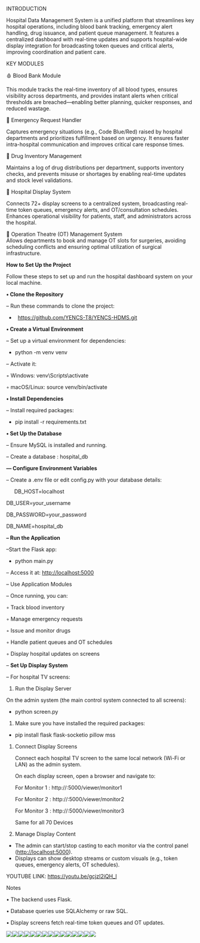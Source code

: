 ﻿INTRODUCTION

Hospital Data Management System is a unified platform that streamlines key hospital operations, including blood bank tracking, emergency alert handling, drug issuance, and patient queue management. It features a centralized dashboard with real-time updates and supports hospital-wide display integration for broadcasting token queues and critical alerts, improving coordination and patient care. 

KEY MODULES

🩸 Blood Bank Module

This module tracks the real-time inventory of all blood types, ensures visibility across departments, and provides instant alerts when critical thresholds are breached—enabling better planning, quicker responses, and reduced wastage.

🚨 Emergency Request Handler

Captures emergency situations (e.g., Code Blue/Red) raised by hospital departments and prioritizes fulfillment based on urgency. It ensures faster intra-hospital communication and improves critical care response times.

💊 Drug Inventory Management 

Maintains a log of drug distributions per department, supports inventory checks, and prevents misuse or shortages by enabling real-time updates and stock level validations.

🏥 Hospital Display System

Connects 72+ display screens to a centralized system, broadcasting real-time token queues, emergency alerts, and OT/consultation schedules. Enhances operational visibility for patients, staff, and administrators across the hospital.

🛌 Operation Theatre (OT) Management System\
Allows departments to book and manage OT slots for surgeries, avoiding scheduling conflicts and ensuring optimal utilization of surgical infrastructure.


**How to Set Up the Project**

Follow these steps to set up and run the hospital dashboard system on your local machine.

**•	Clone the Repository**

–	Run these commands to clone the project:

- ` `https://github.com/YENCS-T8/YENCS-HDMS.git

**•	Create a Virtual Environment**

–	Set up a virtual environment for dependencies: 

- python -m venv venv

–	Activate it:

◦	Windows:  venv\Scripts\activate

◦	macOS/Linux: source venv/bin/activate

**•	Install Dependencies**

–	Install required packages:

- pip install -r requirements.txt

**•	Set Up the Database**

–	Ensure MySQL is installed and running.

–	Create a database : hospital\_db


**–– Configure Environment Variables**

– Create a .env file or edit config.py with your database details:

`	`DB\_HOST=localhost 

DB\_USER=your\_username

DB\_PASSWORD=your\_password 

DB\_NAME=hospital\_db

**–	Run the Application**

–Start the Flask app:

- python main.py

– Access it at: <http://localhost:5000>

–	Use Application Modules

–	Once running, you can:

◦	Track blood inventory

◦	Manage emergency requests

◦	Issue and monitor drugs

◦	Handle patient queues and OT schedules

◦	Display hospital updates on screens

–	**Set Up Display System**

–	For hospital TV screens:

1. Run the Display Server

On the admin system (the main control system connected to all screens):

- python screen.py

1. Make sure you have installed the required packages:
- pip install flask flask-socketio pillow mss

1. Connect Display Screens

   Connect each hospital TV screen to the same local network (Wi-Fi or LAN) as the admin system.

   On each display screen, open a browser and navigate to:

   For Monitor 1 : http://<admin-ip>:5000/viewer/monitor1

   For Monitor 2 : http://<admin-ip>:5000/viewer/monitor2

   For Monitor 3 : http://<admin-ip>:5000/viewer/monitor3

   Same for all 70 Devices

3. Manage Display Content
- The admin can start/stop casting to each monitor via the control panel (<http://localhost:5000>).
- Displays can show desktop streams or custom visuals (e.g., token queues, emergency alerts, OT schedules).


YOUTUBE LINK: https://youtu.be/gcjzI2iQH_I

Notes

•	The backend uses Flask.

•	Database queries use SQLAlchemy or raw SQL.

•	Display screens fetch real-time token queues and OT updates.


![](Aspose.Words.85fd565a-a0b1-4424-8545-e7c691960296.001.png)![](Aspose.Words.85fd565a-a0b1-4424-8545-e7c691960296.002.png)![](Aspose.Words.85fd565a-a0b1-4424-8545-e7c691960296.003.png)![](Aspose.Words.85fd565a-a0b1-4424-8545-e7c691960296.004.png)![](Aspose.Words.85fd565a-a0b1-4424-8545-e7c691960296.005.png)![](Aspose.Words.85fd565a-a0b1-4424-8545-e7c691960296.006.png)![](Aspose.Words.85fd565a-a0b1-4424-8545-e7c691960296.007.png)![](Aspose.Words.85fd565a-a0b1-4424-8545-e7c691960296.008.png)![](Aspose.Words.85fd565a-a0b1-4424-8545-e7c691960296.009.png)![](Aspose.Words.85fd565a-a0b1-4424-8545-e7c691960296.010.png)![](Aspose.Words.85fd565a-a0b1-4424-8545-e7c691960296.011.png)![](Aspose.Words.85fd565a-a0b1-4424-8545-e7c691960296.012.png)![](Aspose.Words.85fd565a-a0b1-4424-8545-e7c691960296.013.png)![](Aspose.Words.85fd565a-a0b1-4424-8545-e7c691960296.014.png)![](Aspose.Words.85fd565a-a0b1-4424-8545-e7c691960296.015.png)






